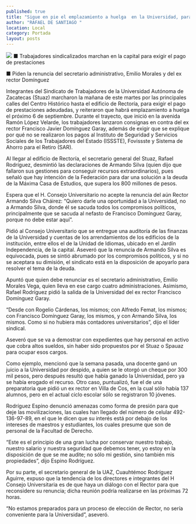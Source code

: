 ```yaml
---
published: true
title: "Sigue en pie el emplazamiento a huelga  en la Universidad, para el 6 de septiembre"
author: "RAFAEL DE SANTIAGO "
location: Local
category: Portada
layout: posts
---
```


![](http://i.imgur.com/6xQEMAjm.jpg)
■ Trabajadores sindicalizados marchan en la capital para exigir el pago de prestaciones

■ Piden la renuncia del secretario administrativo, Emilio Morales y del ex rector Domínguez

Integrantes del Sindicato de Trabajadores de la Universidad Autónoma de Zacatecas (Stuaz) marcharon la mañana de este martes por las principales calles del Centro Histórico hasta el edificio de Rectoría, para exigir el pago de prestaciones adeudadas, y reiteraron que habrá emplazamiento a huelga el próximo 6 de septiembre.
Durante el trayecto, que inició en la avenida Ramón López Velarde, los trabajadores lanzaron consignas en contra del ex rector Francisco Javier Domínguez Garay, además de exigir que se explique por qué no se realizaron los pagos al Instituto de Seguridad y Servicios Sociales de los Trabajadores del Estado (ISSSTE), Fovissste y Sistema de Ahorro para el Retiro (SAR).

Al llegar al edificio de Rectoría, el secretario general del Stuaz, Rafael Rodríguez, desmintió las declaraciones de Armando Silva (quien dijo que fallaron sus gestiones para conseguir recursos extraordinarios), pues señaló que hay intención de la Federación para dar una solución a la deuda de la Máxima Casa de Estudios, que supera los 800 millones de pesos.

Espera que el H. Consejo Universitario no acepte la renuncia del aún Rector Armando Silva Cháirez: “Quiero darle una oportunidad a la Universidad, no a Armando Silva, donde él se sacuda todos los compromisos políticos, principalmente que se sacuda al nefasto de Francisco Domínguez Garay, porque no debe estar aquí”.

Pidió al Consejo Universitario que se entregue una auditoría de las finanzas de la Universidad y cuentas de los arrendamientos de los edificios de la institución, entre ellos el de la Unidad de Idiomas, ubicado en el Jardín Independencia, de la capital. 
Aseveró que la renuncia de Armando Silva es equivocada, pues se sintió abrumado por los compromisos políticos, y si no se aceptara su dimisión, el sindicato está en la disposición de apoyarlo para resolver el tema de la deuda.

Apuntó que quien debe renunciar es el secretario administrativo, Emilio Morales Vega, quien lleva en ese cargo cuatro administraciones. Asimismo, Rafael Rodríguez pidió la salida de la Universidad del ex rector Francisco Domínguez Garay.

“Desde con Rogelio Cárdenas, los mismos; con Alfredo Femat, los mismos; con Francisco Domínguez Garay, los mismos, y con Armando Silva, los mismos. Como si no hubiera más contadores universitarios”, dijo el líder sindical. 

Aseveró que se va a demostrar con expedientes que hay personal en activo que cobra altos sueldos, sin haber sido propuestos por el Stuaz o Spauaz para ocupar esos cargos.

Como ejemplo, mencionó que la semana pasada, una docente ganó un juicio a la Universidad por despido, a quien se le otorgó un cheque por 300 mil pesos, pero después resultó que había ganado la Universidad, pero ya se había erogado el recurso. 
Otro caso, puntualizó, fue el de una preparatoria que pidió un ex rector en Villa de Cos, en la cual sólo había 137 alumnos, pero en el actual ciclo escolar sólo se registraron 10 jóvenes.

Rodríguez Espino denunció amenazas como forma de presión para que deje las movilizaciones, las cuales han llegado del número de celular 492-136-97-89, en el que le dicen que su interés está por debajo de los intereses de maestros y estudiantes, los cuales presume que son de personal de la Facultad de Derecho.

“Este es el principio de una gran lucha por conservar nuestro trabajo, nuestro salario y nuestra seguridad que debemos tener, yo estoy en la disposición de que se me audite; no sólo mi gestión, sino también mis propiedades”, dijo Espino Rodríguez.

Por su parte, el secretario general de la UAZ, Cuauhtémoc Rodríguez Aguirre, expuso que la tendencia de los directores e integrantes del H Consejo Universitaria es de que haya un diálogo con el Rector para que reconsidere su renuncia; dicha reunión podría realizarse en las próximas 72 horas.

“No estamos preparados para un proceso de elección de Rector, no sería conveniente para la Universidad”, aseveró.
